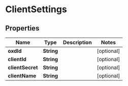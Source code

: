 
# ClientSettings

## Properties
Name | Type | Description | Notes
------------ | ------------- | ------------- | -------------
**oxdId** | **String** |  |  [optional]
**clientId** | **String** |  |  [optional]
**clientSecret** | **String** |  |  [optional]
**clientName** | **String** |  |  [optional]



